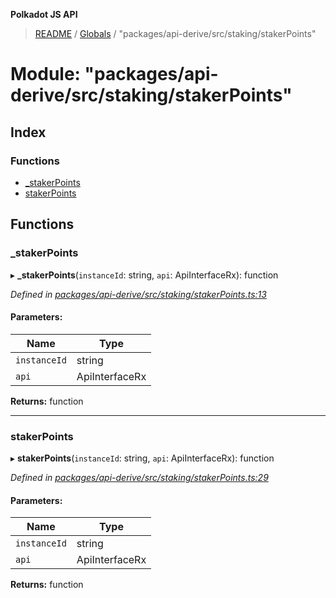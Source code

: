 **Polkadot JS API**

> [README](../README.md) / [Globals](../globals.md) / "packages/api-derive/src/staking/stakerPoints"

# Module: "packages/api-derive/src/staking/stakerPoints"

## Index

### Functions

* [\_stakerPoints](_packages_api_derive_src_staking_stakerpoints_.md#_stakerpoints)
* [stakerPoints](_packages_api_derive_src_staking_stakerpoints_.md#stakerpoints)

## Functions

### \_stakerPoints

▸ **_stakerPoints**(`instanceId`: string, `api`: ApiInterfaceRx): function

*Defined in [packages/api-derive/src/staking/stakerPoints.ts:13](https://github.com/polkadot-js/api/blob/d20228788/packages/api-derive/src/staking/stakerPoints.ts#L13)*

#### Parameters:

Name | Type |
------ | ------ |
`instanceId` | string |
`api` | ApiInterfaceRx |

**Returns:** function

___

### stakerPoints

▸ **stakerPoints**(`instanceId`: string, `api`: ApiInterfaceRx): function

*Defined in [packages/api-derive/src/staking/stakerPoints.ts:29](https://github.com/polkadot-js/api/blob/d20228788/packages/api-derive/src/staking/stakerPoints.ts#L29)*

#### Parameters:

Name | Type |
------ | ------ |
`instanceId` | string |
`api` | ApiInterfaceRx |

**Returns:** function
